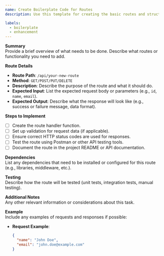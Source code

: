 ```yaml
---
name: Create Boilerplate Code for Routes
description: Use this template for creating the basic routes and structure for new features or APIs.

labels:
  - boilerplate
  - enhancement
---
```


**Summary**  
Provide a brief overview of what needs to be done. Describe what routes or functionality you need to add.

**Route Details**

- **Route Path**: `/api/your-new-route`
- **Method**: `GET/POST/PUT/DELETE`
- **Description**: Describe the purpose of the route and what it should do.
- **Expected Input**: List the expected request body or parameters (e.g., `id`, `name`, `email`).
- **Expected Output**: Describe what the response will look like (e.g., success or failure message, data format).

**Steps to Implement**

- [ ] Create the route handler function.
- [ ] Set up validation for request data (if applicable).
- [ ] Ensure correct HTTP status codes are used for responses.
- [ ] Test the route using Postman or other API testing tools.
- [ ] Document the route in the project README or API documentation.

**Dependencies**  
List any dependencies that need to be installed or configured for this route (e.g., libraries, middleware, etc.).

**Testing**  
Describe how the route will be tested (unit tests, integration tests, manual testing).

**Additional Notes**  
Any other relevant information or considerations about this task.

**Example**  
Include any examples of requests and responses if possible:

- **Request Example**:
  ```json
  {
    "name": "John Doe",
    "email": "john.doe@example.com"
  }
  ```
